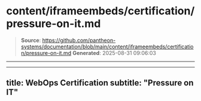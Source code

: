 # content/iframeembeds/certification/pressure-on-it.md

> **Source**: https://github.com/pantheon-systems/documentation/blob/main/content/iframeembeds/certification/pressure-on-it.md
> **Generated**: 2025-08-31 09:06:03

---

---
title: WebOps Certification
subtitle: "Pressure on IT"
---

<Partial file="certification-guide/pressure-on-it.md" />
